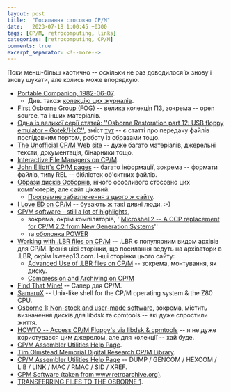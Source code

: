 ```yaml
---
layout: post
title:  "Посилання стосовно CP/M"
date:   2023-07-18 1:00:45 +0300
tags: [CP/M, retrocomputing, links]
categories: [retrocomputing, CP/M]
comments: true
excerpt_separator: <!--more-->
---
```


Поки менш-більш хаотично -- оскільки не раз доводилося їх знову і знову шукати, але колись може впорядкую.

<!--more-->

- [Portable Companion, 1982-06-07](https://archive.org/details/PortableCompanion19820607).
  - Див. також [колекцію цих журналів](https://yesterbits.com/scans/the-portable-companion-magazine/).
- [First Osborne Group (FOG)](http://www.znode51.de/fog/) -- велика колекція ПЗ, зокрема -- open source, та інших матеріалів.
- [Одна із великої серії статей: ''Osborne Restoration part 12: USB floppy emulator – Gotek/HxC''](https://www.richardloxley.com/2018/04/23/osborne-restoration-part-12-usb-floppy-emulator-gotek-hxc/), зміст [тут](https://www.richardloxley.com/2018/03/30/retro-challenge-2018-04/) -- є статті про передачу файлів послідовним портом, роботу із образами тощо.
- [The Unofficial CP/M Web site](http://www.cpm.z80.de/) -- дуже багато матеріалів, джерельні тексти, документація, бінарники тощо. 
- [Interactive File Managers on CP/M](https://techtinkering.com/articles/interactive-file-managers-on-cpm/).
- [John Elliott's  CP/M pages](http://www.seasip.info/Cpm/index.html) -- багато інформації, зокрема -- формати файлів, типу REL -- бібліотек об'єктних файлів. 
- [Образи дисків Осборнів](http://www.retroarchive.org/maslin/disks/osborne/index.html), нічого особливого стосовно цих комп'ютерів, але сайт цікавий.
  - [Програмне забезпечення з цього ж сайту](http://www.retroarchive.org/cpm/).
- [I Love ED on CP/M](https://techtinkering.com/articles/i-love-ed-on-cpm/) -- бувають ж такі дивні люди. :-) 
- [CP/M software - still a lot of highlights](http://www.z80.eu/cpmsoft.html), 
  - зокрема, окрім компіляторів, ''[Microshell2 -- A CCP replacement for CP/M 2.2 from New Generation Systems](http://www.z80.eu/microshell.html)'' 
  - та [оболонка POWER](http://www.z80.eu/power.html)
- [Working with .LBR files on CP/M](https://techtinkering.com/articles/working-with-lbr-files-on-cpm/) -- .LBR є популярним видом архівів для CP/M. Іронія цієї сторінки, що посилання ведуть на архіватори в .LBR, окрім lsweep13.com. Інші сторінки цього сайту:
  - [Advanced Use of .LBR files on CP/M](https://techtinkering.com/articles/advanced-use-of-lbr-files-on-cpm/) -- зокрема, монтування, як диску.
  - [Compression and Archiving on CP/M](https://techtinkering.com/articles/compression-and-archiving-on-cpm/)
- [Find That Mine!](https://github.com/MiguelVis/ftm) -- Сапер для CP/M.
- [SamaruX](https://github.com/MiguelVis/samarux) -- Unix-like shell for the CP/M operating system & the Z80 CPU.
- [Osborne 1: Non-stock and user-made software](https://forum.vcfed.org/index.php?threads/osborne-1-non-stock-and-user-made-software.71846/), зокрема, містить визначення дисків для libdsk та cpmtools -- які дуже спростили життя.
- [HOWTO -- Access CP/M Floppy's via libdsk & cpmtools](https://forums.debian.net//viewtopic.php?f=16&t=112244&hilit=[HOWTO]+Access) -- я не дуже користувався цим джерелом, але для колекції -- хай буде.
- [CP/M Assembler Utilities Help Page](https://www.cpm8680.com/cpmc64/asuthelp.htm).
- [Tim Olmstead Memorial Digital Research CP/M Library](http://www.cpm.z80.de/drilib.html).
- [CP/M Assembler Utilities Help Page](https://www.cpm8680.com/cpmc64/asuthelp.htm) --  DUMP / GENCOM / HEXCOM / LIB / LINK / MAC / RMAC / SID / XREF.
- [CPM Software (taken from www.retroarchive.org)](http://pcsauro.altervista.org/CPM.PHP).
- [TRANSFERRING FILES TO THE OSBORNE 1](http://www.toniwestbrook.com/archives/80).
